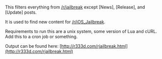 This filters everything from [/r/jailbreak](http://reddit.com/r/jailbreak) except [News], [Release], and [Update] posts.

It is used to find new content for [/r/iOS_Jailbreak](http://reddit.com/r/iOS_Jailbreak).

Requirements to run this are a unix system, some version of Lua and cURL. Add this to a cron job or something.

Output can be found here: [http://r333d.com/rjailbreak.html](http://r333d.com/rjailbreak.html)
